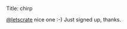 Title: chirp

<a href="http://twitter.com/letscrate">@letscrate</a> nice one :-) Just signed up, thanks.

